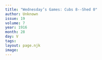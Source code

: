```yaml
---
title: "Wednesday’s Games: Cubs 8--Shed 0"
author: Unknown
issue: 19
volume: 7
year: 1916
month: 28
day: V
tags:
layout: page.njk
image:
---
```


